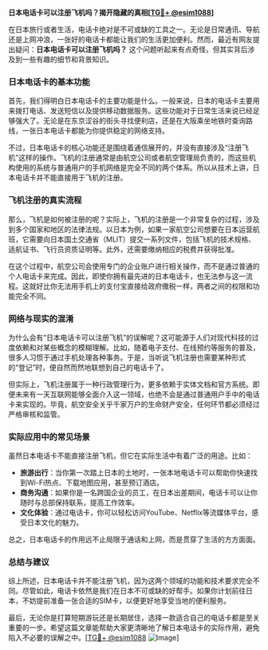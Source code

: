 **日本电话卡可以注册飞机吗？揭开隐藏的真相[[TG💪+ @esim1088](https://t.me/s/esim1088)]**

在日本旅行或者生活，电话卡绝对是不可或缺的工具之一。无论是日常通讯、导航还是上网冲浪，一张好的电话卡都能让我们的生活更加便利。然而，最近有网友提出疑问：**日本电话卡可以注册飞机吗？** 这个问题听起来有点奇怪，但其实背后涉及到一些有趣的细节和背景知识。

### 日本电话卡的基本功能

首先，我们得明白日本电话卡的主要功能是什么。一般来说，日本的电话卡主要用来拨打电话、发送短信以及提供移动数据服务。这些功能对于日常生活来说已经足够强大了。无论是在东京涩谷的街头寻找便利店，还是在大阪乘坐地铁时查询路线，一张日本电话卡都能为你提供稳定的网络支持。

不过，日本电话卡的核心功能还是围绕着通信展开的，并没有直接涉及“注册飞机”这样的操作。飞机的注册通常是由航空公司或者航空管理局负责的，而这些机构使用的系统与普通用户的手机网络是完全不同的两个体系。所以从技术上讲，日本电话卡并不能直接用于飞机的注册。

### 飞机注册的真实流程

那么，飞机是如何被注册的呢？实际上，飞机的注册是一个非常复杂的过程，涉及到多个国家和地区的法律法规。以日本为例，如果一家航空公司想要在日本运营航班，它需要向日本国土交通省（MLIT）提交一系列文件，包括飞机的技术规格、适航证书、飞行员资质证明等。此外，还需要缴纳相应的税费并获得批准。

在这个过程中，航空公司会使用专门的企业账户进行相关操作，而不是通过普通的个人电话卡来完成。因此，即使你拥有最先进的日本电话卡，也无法参与这一流程。这就好比你无法用手机上的支付宝直接给政府缴税一样，两者之间的权限和功能完全不同。

### 网络与现实的混淆

为什么会有“日本电话卡可以注册飞机”的误解呢？这可能源于人们对现代科技的过度依赖和对某些概念的模糊理解。比如，随着电子支付、在线预约等服务的普及，很多人习惯于通过手机处理各种事务。于是，当听说飞机注册也需要某种形式的“登记”时，便自然而然地联想到自己的电话卡了。

但实际上，飞机注册属于一种行政管理行为，更多依赖于实体文档和官方系统。即便未来有一天互联网能够全面介入这一领域，也绝不会是通过普通用户手中的电话卡来实现的。毕竟，航空安全关乎千家万户的生命财产安全，任何环节都必须经过严格审核和监管。

### 实际应用中的常见场景

虽然日本电话卡不能直接注册飞机，但它在实际生活中有着广泛的用途。比如：

- **旅游出行**：当你第一次踏上日本的土地时，一张本地电话卡可以帮助你快速找到Wi-Fi热点、下载地图应用，甚至预订酒店。
- **商务沟通**：如果你是一名跨国企业的员工，在日本出差期间，电话卡可以让你随时与总部保持联系，提高工作效率。
- **文化体验**：通过电话卡，你可以轻松访问YouTube、Netflix等流媒体平台，感受日本文化的魅力。

总之，日本电话卡的作用远不止局限于通话和上网，而是贯穿了生活的方方面面。

### 总结与建议

综上所述，日本电话卡并不能注册飞机，因为这两个领域的功能和技术要求完全不同。尽管如此，电话卡依然是我们在日本不可或缺的好帮手。如果你计划前往日本，不妨提前准备一张合适的SIM卡，以便更好地享受当地的便利服务。

最后，无论你是打算短期游玩还是长期居住，选择一款适合自己的电话卡都是至关重要的一步。希望这篇文章能帮助大家更清晰地了解日本电话卡的实际作用，避免陷入不必要的误解之中。[[TG💪+ @esim1088](https://t.me/s/esim1088) ![Image](https://i.postimg.cc/4NQfJmqS/Snipaste-2025-05-13-00-14-12.png)]